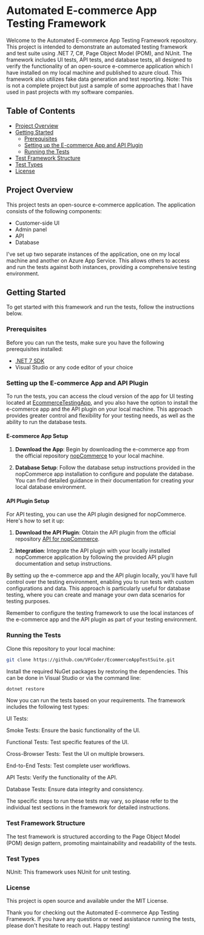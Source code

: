 # Automated E-commerce App Testing Framework

Welcome to the Automated E-commerce App Testing Framework repository. This project is intended to demonstrate an automated testing framework and test suite using .NET 7, C#, Page Object Model (POM), and NUnit. The framework includes UI tests, API tests, and database tests, all designed to verify the functionality of an open-source e-commerce application which I have installed on my local machine and published to azure cloud. This framework also utilizes fake data generation and test reporting. Note: This is not a complete project but just a sample of some approaches that I have used in past projects with my software companies.

## Table of Contents
- [Project Overview](#project-overview)
- [Getting Started](#getting-started)
  - [Prerequisites](#prerequisites)
  - [Setting up the E-commerce App and API Plugin](#setting-up-the-e-commerce-app-and-api-plugin)
  - [Running the Tests](#running-the-tests)
- [Test Framework Structure](#test-framework-structure)
- [Test Types](#test-types)
- [License](#license)

## Project Overview

This project tests an open-source e-commerce application. The application consists of the following components:

- Customer-side UI
- Admin panel
- API
- Database

I've set up two separate instances of the application, one on my local machine and another on Azure App Service. This allows others to access and run the tests against both instances, providing a comprehensive testing environment.

## Getting Started

To get started with this framework and run the tests, follow the instructions below.

### Prerequisites

Before you can run the tests, make sure you have the following prerequisites installed:

- [.NET 7 SDK](https://dotnet.microsoft.com/download/dotnet/7.0)
- Visual Studio or any code editor of your choice

### Setting up the E-commerce App and API Plugin

To run the tests, you can access the cloud version of the app for UI testing located at [EcommerceTestingApp](https://ecommercetestingapp.azurewebsites.net/), and you also have the option to install the e-commerce app and the API plugin on your local machine. This approach provides greater control and flexibility for your testing needs, as well as the ability to run the database tests.

#### E-commerce App Setup

1. **Download the App**: Begin by downloading the e-commerce app from the official repository [nopCommerce](https://github.com/nopSolutions/nopCommerce) to your local machine.

2. **Database Setup**: Follow the database setup instructions provided in the nopCommerce app installation to configure and populate the database. You can find detailed guidance in their documentation for creating your local database environment.

#### API Plugin Setup

For API testing, you can use the API plugin designed for nopCommerce. Here's how to set it up:

1. **Download the API Plugin**: Obtain the API plugin from the official repository [API for nopCommerce](https://github.com/stepanbenes/api-for-nopcommerce).

2. **Integration**: Integrate the API plugin with your locally installed nopCommerce application by following the provided API plugin documentation and setup instructions.

By setting up the e-commerce app and the API plugin locally, you'll have full control over the testing environment, enabling you to run tests with custom configurations and data. This approach is particularly useful for database testing, where you can create and manage your own data scenarios for testing purposes.

Remember to configure the testing framework to use the local instances of the e-commerce app and the API plugin as part of your testing environment.

### Running the Tests

Clone this repository to your local machine:

```bash
git clone https://github.com/VFCoder/EcommerceAppTestSuite.git
```

Install the required NuGet packages by restoring the dependencies. This can be done in Visual Studio or via the command line:
```bash
dotnet restore
```
Now you can run the tests based on your requirements. The framework includes the following test types:

UI Tests:

Smoke Tests: Ensure the basic functionality of the UI.

Functional Tests: Test specific features of the UI.

Cross-Browser Tests: Test the UI on multiple browsers.

End-to-End Tests: Test complete user workflows.

API Tests: Verify the functionality of the API.

Database Tests: Ensure data integrity and consistency.

The specific steps to run these tests may vary, so please refer to the individual test sections in the framework for detailed instructions.

### Test Framework Structure
The test framework is structured according to the Page Object Model (POM) design pattern, promoting maintainability and readability of the tests.

### Test Types
NUnit: This framework uses NUnit for unit testing.

### License
This project is open source and available under the MIT License.

Thank you for checking out the Automated E-commerce App Testing Framework. If you have any questions or need assistance running the tests, please don't hesitate to reach out. Happy testing!
